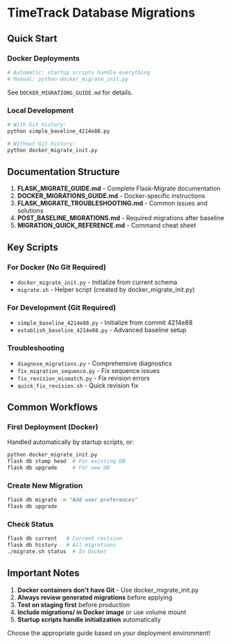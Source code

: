 # TimeTrack Database Migrations

## Quick Start

### Docker Deployments
```bash
# Automatic: startup scripts handle everything
# Manual: python docker_migrate_init.py
```
See `DOCKER_MIGRATIONS_GUIDE.md` for details.

### Local Development
```bash
# With Git history:
python simple_baseline_4214e88.py

# Without Git history:
python docker_migrate_init.py
```

## Documentation Structure

1. **FLASK_MIGRATE_GUIDE.md** - Complete Flask-Migrate documentation
2. **DOCKER_MIGRATIONS_GUIDE.md** - Docker-specific instructions
3. **FLASK_MIGRATE_TROUBLESHOOTING.md** - Common issues and solutions
4. **POST_BASELINE_MIGRATIONS.md** - Required migrations after baseline
5. **MIGRATION_QUICK_REFERENCE.md** - Command cheat sheet

## Key Scripts

### For Docker (No Git Required)
- `docker_migrate_init.py` - Initialize from current schema
- `migrate.sh` - Helper script (created by docker_migrate_init.py)

### For Development (Git Required)
- `simple_baseline_4214e88.py` - Initialize from commit 4214e88
- `establish_baseline_4214e88.py` - Advanced baseline setup

### Troubleshooting
- `diagnose_migrations.py` - Comprehensive diagnostics
- `fix_migration_sequence.py` - Fix sequence issues
- `fix_revision_mismatch.py` - Fix revision errors
- `quick_fix_revision.sh` - Quick revision fix

## Common Workflows

### First Deployment (Docker)
Handled automatically by startup scripts, or:
```bash
python docker_migrate_init.py
flask db stamp head  # For existing DB
flask db upgrade     # For new DB
```

### Create New Migration
```bash
flask db migrate -m "Add user preferences"
flask db upgrade
```

### Check Status
```bash
flask db current   # Current revision
flask db history   # All migrations
./migrate.sh status  # In Docker
```

## Important Notes

1. **Docker containers don't have Git** - Use docker_migrate_init.py
2. **Always review generated migrations** before applying
3. **Test on staging first** before production
4. **Include migrations/ in Docker image** or use volume mount
5. **Startup scripts handle initialization** automatically

Choose the appropriate guide based on your deployment environment!